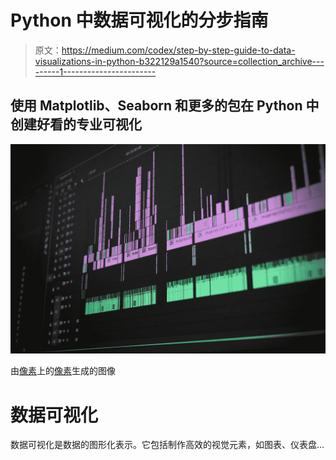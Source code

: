 # Python 中数据可视化的分步指南

> 原文：<https://medium.com/codex/step-by-step-guide-to-data-visualizations-in-python-b322129a1540?source=collection_archive---------1----------------------->

## 使用 Matplotlib、Seaborn 和更多的包在 Python 中创建好看的专业可视化

![](img/a180088ebcd2e0ef252134ac05ed2e55.png)

由[像素](https://www.pexels.com/)上的[像素](https://www.pexels.com/@pixabay)生成的图像

# 数据可视化

数据可视化是数据的图形化表示。它包括制作高效的视觉元素，如图表、仪表盘…